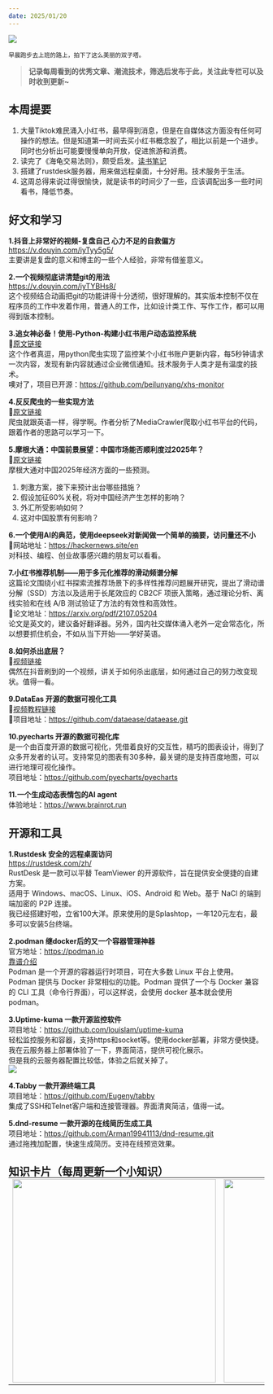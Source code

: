```yaml
---
date: 2025/01/20
---
```


<img src="https://weekly-liulei.oss-cn-beijing.aliyuncs.com/images/20250119071759975.jpeg"/> 

<small>早晨跑步去上班的路上，拍下了这么美丽的双子塔。</small>  

>**记录每周看到的优秀文章、潮流技术，筛选后发布于此，关注此专栏可以及时收到更新~**  

## 本周提要

1. 大量Tiktok难民涌入小红书，最早得到消息，但是在自媒体这方面没有任何可操作的想法。但是知道第一时间去买小红书概念股了，相比以前是一个进步。同时也分析出可能要慢慢单向开放，促进旅游和消费。
2. 读完了《海龟交易法则》，颇受启发。[读书笔记](https://blog.liulei.org/2025-01-15/reding-TurtleTrade.html)
3. 搭建了rustdesk服务器，用来做远程桌面，十分好用。技术服务于生活。
4. 这周总得来说过得很愉快，就是读书的时间少了一些，应该调配出多一些时间看书，降低节奏。

## 好文和学习


**1.抖音上非常好的视频-复盘自己 心力不足的自救偏方**  
<https://v.douyin.com/iyTyy5g5/>  
主要讲是复盘的意义和博主的一些个人经验，非常有借鉴意义。  

**2.一个视频彻底讲清楚git的用法**   
<https://v.douyin.com/iyTYBHs8/>  
这个视频结合动画把git的功能讲得十分透彻，很好理解的。其实版本控制不仅在程序员的工作中发着作用，普通人的工作，比如设计类工作、写作工作，都可以用得到版本控制。  

**3.追女神必备！使用-Python-构建小红书用户动态监控系统**  
🔗[原文链接](https://bitibiti.com/2025/01/12/追女神必备！使用-Python-构建小红书用户动态监控系统/)  
这个作者真逗，用python爬虫实现了监控某个小红书账户更新内容，每5秒钟请求一次内容，发现有新内容就通过企业微信通知。技术服务于人类才是有温度的技术。  
噢对了，项目已开源：<https://github.com/beilunyang/xhs-monitor>  

**4.反反爬虫的一些实现方法**  
🔗[原文链接](https://bitibiti.com/2024/03/24/MediaCrawler-小红书爬虫源码分析/)  
爬虫就跟英语一样，得学啊。作者分析了MediaCrawler爬取小红书平台的代码，跟着作者的思路可以学习一下。  

**5.摩根大通：中国前景展望：中国市场能否顺利度过2025年？**  
🔗[原文链接](https://privatebank.jpmorgan.com/apac/cn/insights/markets-and-investing/china-outlook-can-china-make-it-in-2025?utm_source=chatgpt.com)  
摩根大通对中国2025年经济方面的一些预测。
1. 刺激方案，接下来预计出台哪些措施？
2. 假设加征60%关税，将对中国经济产生怎样的影响？  
3. 外汇所受影响如何？
4. 这对中国股票有何影响？

**6.一个使用AI的典范，使用deepseek对新闻做一个简单的摘要，访问量还不小**  
🔗网站地址：<https://hackernews.site/en>  
对科技、编程、创业故事感兴趣的朋友可以看看。  

**7.小红书推荐机制——用于多元化推荐的滑动频谱分解**  
这篇论文围绕小红书探索流推荐场景下的多样性推荐问题展开研究，提出了滑动谱分解（SSD）方法以及适用于长尾效应的 CB2CF 项嵌入策略，通过理论分析、离线实验和在线 A/B 测试验证了方法的有效性和高效性。  
🔗论文地址：<https://arxiv.org/pdf/2107.05204>  
论文是英文的，建议备好翻译器。另外，国内社交媒体涌入老外一定会常态化，所以想要抓住机会，不如从当下开始——学好英语。  

**8.如何杀出底层？**    
🔗[视频链接](https://v.douyin.com/ifJ9SayD/)  
偶然在抖音刷到的一个视频，讲关于如何杀出底层，如何通过自己的努力改变现状。值得一看。  

**9.DataEas 开源的数据可视化工具**  
🔗[视频教程链接](https://v.douyin.com/ifJVB7MG/)  
🔗项目地址：<https://github.com/dataease/dataease.git>  

**10.pyecharts 开源的数据可视化库**  
是一个由百度开源的数据可视化，凭借着良好的交互性，精巧的图表设计，得到了众多开发者的认可。支持常见的图表有30多种，最关键的是支持百度地图，可以进行地理可视化操作。  
项目地址：<https://github.com/pyecharts/pyecharts>  

**11.一个生成动态表情包的AI agent**  
体验地址：<https://www.brainrot.run>  


## 开源和工具

**1.Rustdesk 安全的远程桌面访问**  
<https://rustdesk.com/zh/>    
RustDesk 是一款可以平替 TeamViewer 的开源软件，旨在提供安全便捷的自建方案。  
适用于 Windows、macOS、Linux、iOS、Android 和 Web。基于 NaCl 的端到端加密的 P2P 连接。      
我已经搭建好啦，立省100大洋。原来使用的是Splashtop，一年120元左右，最多可以安装5台终端。

**2.podman 继docker后的又一个容器管理神器**   
官方地址：<https://podman.io>  
[靠谱介绍](https://blog.csdn.net/ChaITSimpleLove/article/details/135868617)  
Podman 是一个开源的容器运行时项目，可在大多数 Linux 平台上使用。 Podman 提供与 Docker 非常相似的功能。Podman 提供了一个与 Docker 兼容的 CLI 工具（命令行界面），可以这样说，会使用 docker 基本就会使用 podman。  

**3.Uptime-kuma 一款开源监控软件**    
项目地址：<https://github.com/louislam/uptime-kuma>  
轻松监控服务和容器，支持https和socket等。使用docker部署，非常方便快捷。我在云服务器上部署体验了一下，界面简洁，提供可视化展示。   
但是我的云服务器配置比较低，体验之后就关掉了。  
<img src="https://weekly-liulei.oss-cn-beijing.aliyuncs.com/images/20250114141651452.jpg"/>

**4.Tabby 一款开源终端工具**  
项目地址：<https://github.com/Eugeny/tabby>  
集成了SSH和Telnet客户端和连接管理器。界面清爽简洁，值得一试。

**5.dnd-resume 一款开源的在线简历生成工具**  
项目地址：<https://github.com/Arman19941113/dnd-resume.git>   
通过拖拽加配置，快速生成简历。支持在线预览效果。  


## 知识卡片（每周更新一个小知识）

<table style="margin-top:-20px; border: 0;" >
    <tr>
        <td>
          <img src="https://weekly-liulei.oss-cn-beijing.aliyuncs.com/images/20250119072642632.jpeg" width="400"/>
        </td>
        <td>
           <img src="https://weekly-liulei.oss-cn-beijing.aliyuncs.com/images/20250119072711294.jpeg" width="400"/>
        </td>
        <td>
            <img src="https://weekly-liulei.oss-cn-beijing.aliyuncs.com/images/20250119072741910.jpeg" width="400"/>
        </td>
    </tr>
</table>